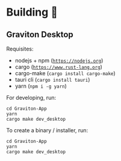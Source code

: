 # Building 🧰

## Graviton Desktop
Requisites:
- nodejs + npm ([`https://nodejs.org`](https://nodejs.org))
- cargo ([`https://www.rust-lang.org`](https://www.rust-lang.org))
- cargo-make (`cargo install cargo-make`)
- tauri cli (`cargo install tauri`)
- yarn (`npm i -g yarn`)


For developing, run:
```shell
cd Graviton-App
yarn
cargo make dev_desktop
```

To create a binary / installer, run:
```shell
cd Graviton-App
yarn
cargo make dev_desktop
```
